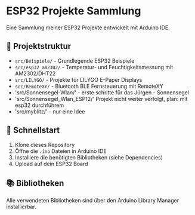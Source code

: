 # ESP32 Projekte Sammlung

Eine Sammlung meiner ESP32 Projekte entwickelt mit Arduino IDE.

## 📁 Projektstruktur

- `src/Beispiele/` - Grundlegende ESP32 Beispiele
- `src/esp32_am2302/` - Temperatur- und Feuchtigkeitsmessung mit AM2302/DHT22
- `src/LILYGO/` - Projekte für LILYGO E-Paper Displays
- `src/RemoteXY/` - Bluetooth BLE Fernsteuerung mit RemoteXY
- 'src/Sonnensegel-Wlan/' - erste schritte für das Jürgen - Sonnensegel
- 'src/Sonnensegel_Wlan_ESP12/' Projekt nicht weiter verfolgt, plan: mit esp32 durchführem
- 'src/myblitz/' - nur eine Idee

## 🚀 Schnellstart

1. Klone dieses Repository
2. Öffne die `.ino` Dateien in Arduino IDE
3. Installiere die benötigten Bibliotheken (siehe Dependencies)
4. Upload auf dein ESP32 Board

## 📚 Bibliotheken

Alle verwendeten Bibliotheken sind über den Arduino Library Manager installierbar.